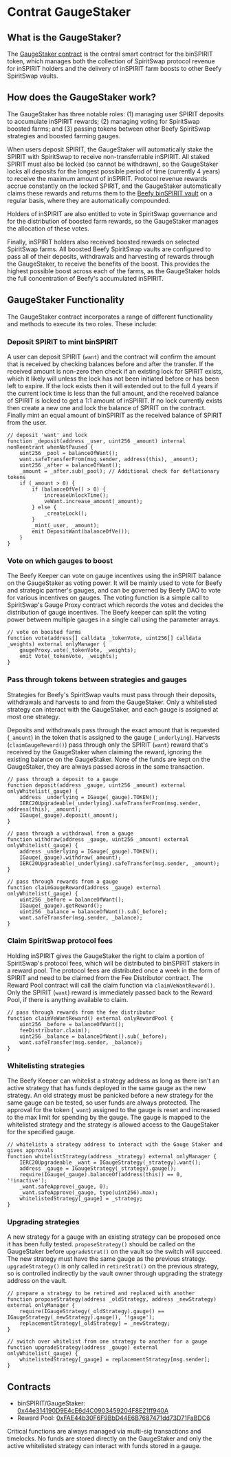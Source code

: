 # Contrat GaugeStaker

## What is the GaugeStaker? <a href="#what-is-the-gaugestaker" id="what-is-the-gaugestaker"></a>

The [GaugeStaker contract](https://github.com/beefyfinance/beefy-contracts/blob/master/contracts/BIFI/strategies/Gauge/GaugeStaker.sol) is the central smart contract for the binSPIRIT token, which manages both the collection of SpiritSwap protocol revenue for inSPIRIT holders and the delivery of inSPIRIT farm boosts to other Beefy SpiritSwap vaults.

## How does the GaugeStaker work?

The GaugeStaker has three notable roles: (1) managing user SPIRIT deposits to accumulate inSPIRIT rewards; (2) managing voting for SpiritSwap boosted farms; and (3) passing tokens between other Beefy SpiritSwap strategies and boosted farming gauges.

When users deposit SPIRIT, the GaugeStaker will automatically stake the SPIRIT with SpiritSwap to receive non-transferrable inSPIRIT. All staked SPIRIT must also be locked (so cannot be withdrawn), so the GaugeStaker locks all deposits for the longest possible period of time (currently 4 years) to receive the maximum amount of inSPIRIT. Protocol revenue rewards accrue constantly on the locked SPIRIT, and the GaugeStaker automatically claims these rewards and returns them to the [Beefy binSPIRIT vault](https://app.beefy.finance/#/vault/beefy-binspirit) on a regular basis, where they are automatically compounded.

Holders of inSPIRIT are also entitled to vote in SpiritSwap governance and for the distribution of boosted farm rewards, so the GaugeStaker manages the allocation of these votes.

Finally, inSPIRIT holders also received boosted rewards on selected SpiritSwap farms. All boosted Beefy SpiritSwap vaults are configured to pass all of their deposits, withdrawals and harvesting of rewards through the GaugeStaker, to receive the benefits of the boost. This provides the highest possible boost across each of the farms, as the GaugeStaker holds the full concentration of Beefy's accumulated inSPIRIT.

## GaugeStaker Functionality

The GaugeStaker contract incorporates a range of different functionality and methods to execute its two roles. These include:

### Deposit SPIRIT to mint binSPIRIT

A user can deposit SPIRIT (`want`) and the contract will confirm the amount that is received by checking balances before and after the transfer. If the received amount is non-zero then check if an existing lock for SPIRIT exists, which it likely will unless the lock has not been initiated before or has been left to expire. If the lock exists then it will extended out to the full 4 years if the current lock time is less than the full amount, and the received balance of SPIRIT is locked to get a 1:1 amount of inSPIRIT. If no lock currently exists then create a new one and lock the balance of SPIRIT on the contract. Finally mint an equal amount of binSPIRIT as the received balance of SPIRIT from the user.

```solidity
// deposit 'want' and lock
function _deposit(address _user, uint256 _amount) internal nonReentrant whenNotPaused {
    uint256 _pool = balanceOfWant();    
    want.safeTransferFrom(msg.sender, address(this), _amount);
    uint256 _after = balanceOfWant();    
    _amount = _after.sub(_pool); // Additional check for deflationary tokens
    if (_amount > 0) {
        if (balanceOfVe() > 0) {
            increaseUnlockTime();
            veWant.increase_amount(_amount);        
        } else {            
            _createLock();
        }        
        _mint(_user, _amount);        
        emit DepositWant(balanceOfVe());    
    }
}
```

### Vote on which gauges to boost

The Beefy Keeper can vote on gauge incentives using the inSPIRIT balance on the GaugeStaker as voting power. It will be mainly used to vote for Beefy and strategic partner's gauges, and can be governed by Beefy DAO to vote for various incentives on gauges. The voting function is a simple call to SpiritSwap's Gauge Proxy contract which records the votes and decides the distribution of gauge incentives. The Beefy keeper can split the voting power between multiple gauges in a single call using the parameter arrays.

```solidity
// vote on boosted farms
function vote(address[] calldata _tokenVote, uint256[] calldata _weights) external onlyManager {    
    gaugeProxy.vote(_tokenVote, _weights);    
    emit Vote(_tokenVote, _weights);
}
```

### Pass through tokens between strategies and gauges

Strategies for Beefy's SpiritSwap vaults must pass through their deposits, withdrawals and harvests to and from the GaugeStaker. Only a whitelisted strategy can interact with the GaugeStaker, and each gauge is assigned at most one strategy.

Deposits and withdrawals pass through the exact amount that is requested (`_amount`) in the token that is assigned to the gauge (`_underlying`). Harvests (`claimGaugeReward()`) pass through only the SPIRIT (`want`) reward that's received by the GaugeStaker when claiming the reward, ignoring the existing balance on the GaugeStaker. None of the funds are kept on the GaugeStaker, they are always passed across in the same transaction.

```solidity
// pass through a deposit to a gauge
function deposit(address _gauge, uint256 _amount) external onlyWhitelist(_gauge) {
    address _underlying = IGauge(_gauge).TOKEN();    
    IERC20Upgradeable(_underlying).safeTransferFrom(msg.sender, address(this), _amount);    
    IGauge(_gauge).deposit(_amount);
}
    
// pass through a withdrawal from a gauge
function withdraw(address _gauge, uint256 _amount) external onlyWhitelist(_gauge) {
    address _underlying = IGauge(_gauge).TOKEN();    
    IGauge(_gauge).withdraw(_amount);    
    IERC20Upgradeable(_underlying).safeTransfer(msg.sender, _amount);
}

// pass through rewards from a gauge
function claimGaugeReward(address _gauge) external onlyWhitelist(_gauge) {
    uint256 _before = balanceOfWant();
    IGauge(_gauge).getReward();
    uint256 _balance = balanceOfWant().sub(_before);
    want.safeTransfer(msg.sender, _balance);
}
```

### Claim SpiritSwap protocol fees

Holding inSPIRIT gives the GaugeStaker the right to claim a portion of SpiritSwap's protocol fees, which will be distributed to binSPIRIT stakers in a reward pool. The protocol fees are distributed once a week in the form of SPIRIT and need to be claimed from the Fee Distributor contract. The Reward Pool contract will call the claim function via `claimVeWantReward()`. Only the SPIRIT (`want`) reward is immediately passed back to the Reward Pool, if there is anything available to claim.

```solidity
// pass through rewards from the fee distributor
function claimVeWantReward() external onlyRewardPool {    
    uint256 _before = balanceOfWant();    
    feeDistributor.claim();    
    uint256 _balance = balanceOfWant().sub(_before);    
    want.safeTransfer(msg.sender, _balance);
}
```

### Whitelisting strategies

The Beefy Keeper can whitelist a strategy address as long as there isn't an active strategy that has funds deployed in the same gauge as the new strategy. An old strategy must be panicked before a new strategy for the same gauge can be tested, so user funds are always protected. The approval for the token (`_want`) assigned to the gauge is reset and increased to the max limit for spending by the gauge. The gauge is mapped to the whitelisted strategy and the strategy is allowed access to the GaugeStaker for the specified gauge.

```solidity
// whitelists a strategy address to interact with the Gauge Staker and gives approvals
function whitelistStrategy(address _strategy) external onlyManager {    
    IERC20Upgradeable _want = IGaugeStrategy(_strategy).want();    
    address _gauge = IGaugeStrategy(_strategy).gauge();    
    require(IGauge(_gauge).balanceOf(address(this)) == 0, '!inactive');    
    _want.safeApprove(_gauge, 0);    
    _want.safeApprove(_gauge, type(uint256).max);    
    whitelistedStrategy[_gauge] = _strategy;
}
```

### Upgrading strategies

A new strategy for a gauge with an existing strategy can be proposed once it has been fully tested. `proposeStrategy()` should be called on the GaugeStaker before `upgradeStrat()` on the vault so the switch will succeed. The new strategy must have the same gauge as the previous strategy. `upgradeStrategy()` is only called in `retireStrat()` on the previous strategy, so is controlled indirectly by the vault owner through upgrading the strategy address on the vault.

```solidity
// prepare a strategy to be retired and replaced with another
function proposeStrategy(address _oldStrategy, address _newStrategy) external onlyManager {    
    require(IGaugeStrategy(_oldStrategy).gauge() == IGaugeStrategy(_newStrategy).gauge(), '!gauge');    
    replacementStrategy[_oldStrategy] = _newStrategy;
}

// switch over whitelist from one strategy to another for a gauge
function upgradeStrategy(address _gauge) external onlyWhitelist(_gauge) {
    whitelistedStrategy[_gauge] = replacementStrategy[msg.sender];
}
```

## Contracts <a href="#contracts" id="contracts"></a>

* binSPIRIT/GaugeStaker: [0x44e314190D9E4cE6d4C0903459204F8E21ff940A](https://ftmscan.com/address/0x44e314190D9E4cE6d4C0903459204F8E21ff940A)
* Reward Pool: [0xFAE44b30F6F9BbD44E6B7687471dd73D71FaBDC6](https://ftmscan.com/address/0xFAE44b30F6F9BbD44E6B7687471dd73D71FaBDC6)

Critical functions are always managed via multi-sig transactions and timelocks. No funds are stored directly on the GaugeStaker and only the active whitelisted strategy can interact with funds stored in a gauge.
